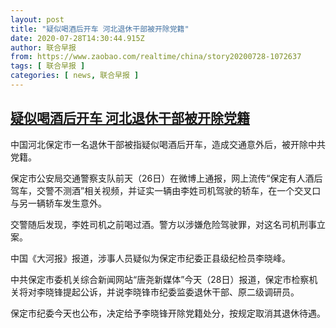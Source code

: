 ```yaml
---
layout: post
title: "疑似喝酒后开车 河北退休干部被开除党籍"
date: 2020-07-28T14:30:44.915Z
author: 联合早报
from: https://www.zaobao.com/realtime/china/story20200728-1072637
tags: [ 联合早报 ]
categories: [ news, 联合早报 ]
---
```

<!--1595974260000-->
[疑似喝酒后开车 河北退休干部被开除党籍](https://www.zaobao.com/realtime/china/story20200728-1072637)
------

<div>
<p>中国河北保定市一名退休干部被指疑似喝酒后开车，造成交通意外后，被开除中共党籍。</p><p>保定市公安局交通警察支队前天（26日）在微博上通报，网上流传“保定有人酒后驾车，交警不测酒”相关视频，并证实一辆由李姓司机驾驶的轿车，在一个交叉口与另一辆轿车发生意外。</p><p>交警随后发现，李姓司机之前喝过酒。警方以涉嫌危险驾驶罪，对这名司机刑事立案。</p><section id="imu"><div id="dfp-ad-imu1-wrapper" class="dfp-tag-wrapper"><div id="dfp-ad-imu1" class="dfp-tag-wrapper"></div></div></section><p>中国《大河报》报道，涉事人员疑似为保定市纪委正县级纪检员李晓峰。 ​​​</p><p>中共保定市委机关综合新闻网站“唐尧新媒体”今天（28日）报道，保定市检察机关将对李晓锋提起公诉，并说李晓锋市纪委监委退休干部、原二级调研员。</p><p>保定市纪委今天也公布，决定给予李晓锋开除党籍处分，按规定取消其退休待遇。</p><div id="innity-in-post"></div><div id="dfp-ad-midarticlespecial-wrapper" class="dfp-tag-wrapper"><div id="dfp-ad-midarticlespecial" class="dfp-tag-wrapper"></div></div>
</div>
